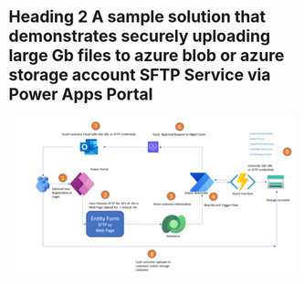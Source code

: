 # Heading 2 A sample solution that demonstrates securely uploading large Gb files to azure blob or azure storage account SFTP Service via Power Apps Portal #
![Alt Image text](/architecture.png?raw=true "Architecture")
